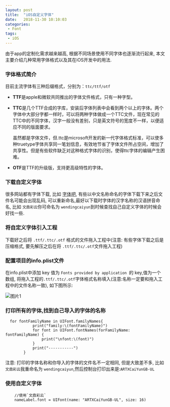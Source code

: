 ```yaml
---
layout: post
title:  "iOS自定义字体"
date:   2018-11-30 10:10:03
categories:
 - Font
tags:
 - iOS
---
```


由于app的定制化需求越来越高, 根据不同场景使用不同字体也逐渐流行起来, 本文主要介绍几种常用字体格式以及其在iOS开发中的用法.

<!--more-->

### 字体格式简介

目前主流字体有三种后缀格式，分别为：`ttc/ttf/otf`

* **TTF**是apple和微软共同推出的字体文件格式，只有一种字型。

* **TTC**是几个TTF合成的字库，安装后字体列表中会看到两个以上的字体。两个字体中大部分字都一样时，可以将两种字体做成一个TTC文件，现在常见的TTC中的不同字体，汉字一般没有差别，只是英文符号的宽度不一样，以便适应不同的版面要求。

    虽然都是字体文件，但.ttc是microsoft开发的新一代字体格式标准，可以使多种truetype字体共享同一笔划信息，有效地节省了字体文件所占空间，增加了共享性。但是有些软件缺乏对这种格式字体的识别，使得ttc字体的编辑产生困难。

* **OTF**是TTF的升级版，支持更高级特性的字体。


### 下载自定义字体

很多网站都有字体下载, 比如 [字体吧](http://ziti8.cc/fonts/1057.htm), 有些以中文名称命名的字体下载下来之后文件名可能会出现乱码, 可以重新命名,最好以下载时字体的汉字名称的汉语拼音命名, 比如 `文鼎彩云`你可命名为 `wendingcaiyun`到时候查找自己自定义字体的时候会好找一些.

### 将自定义字体引入工程

下载好之后将 `.ttf/.ttc/.otf` 格式的文件拖入工程中(注意: 有些字体下载之后是压缩格式, 要先解压之后在将 `.ttf/.ttc/.otf`文件拖入工程)

### 配置项目的info.plist文件
在info.plist中添加 key 值为 `Fonts provided by application `的 key,值为一个数组, 将拖入工程的`.ttf/.ttc/.otf`字体格式名称填入(注意:名称一定要和拖入工程中的文件名称一致), 如下图所示:

	
![图片1](/assets/images/font.png)

### 打印所有的字体,找到自己导入的字体的名称

	  for fontFamilyName in UIFont.familyNames{
	            print("family:\(fontFamilyName)")
	            for font in UIFont.fontNames(forFamilyName: fontFamilyName) {
	                print("\nfont:\(font)")
	            }
	            print("-----------")
	        }

注意: 打印的字体名称和你导入的字体的文件名不一定相同, 但是大致差不多, 比如 `文鼎彩云`我重命名为 `wendingcaiyun`,然后控制台打印出来是:`ARTXCaiYunGB-UL`

### 使用自定义字体

		//使用`文鼎彩云`
        nameLabel.font = UIFont(name: "ARTXCaiYunGB-UL", size: 16)

